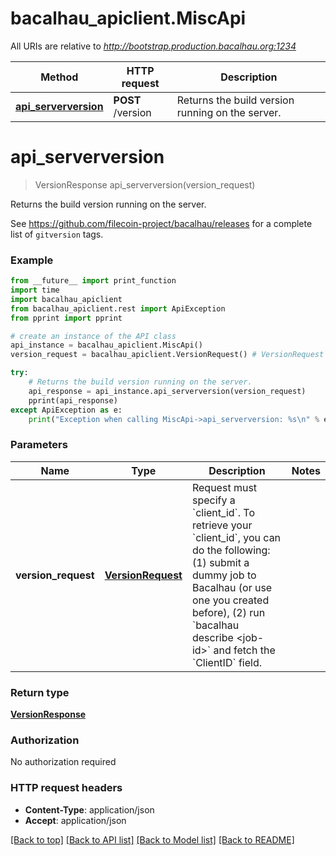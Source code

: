# bacalhau_apiclient.MiscApi

All URIs are relative to *http://bootstrap.production.bacalhau.org:1234*

Method | HTTP request | Description
------------- | ------------- | -------------
[**api_serverversion**](MiscApi.md#api_serverversion) | **POST** /version | Returns the build version running on the server.


# **api_serverversion**
> VersionResponse api_serverversion(version_request)

Returns the build version running on the server.

See https://github.com/filecoin-project/bacalhau/releases for a complete list of `gitversion` tags.

### Example
```python
from __future__ import print_function
import time
import bacalhau_apiclient
from bacalhau_apiclient.rest import ApiException
from pprint import pprint

# create an instance of the API class
api_instance = bacalhau_apiclient.MiscApi()
version_request = bacalhau_apiclient.VersionRequest() # VersionRequest | Request must specify a `client_id`. To retrieve your `client_id`, you can do the following: (1) submit a dummy job to Bacalhau (or use one you created before), (2) run `bacalhau describe <job-id>` and fetch the `ClientID` field.

try:
    # Returns the build version running on the server.
    api_response = api_instance.api_serverversion(version_request)
    pprint(api_response)
except ApiException as e:
    print("Exception when calling MiscApi->api_serverversion: %s\n" % e)
```

### Parameters

Name | Type | Description  | Notes
------------- | ------------- | ------------- | -------------
 **version_request** | [**VersionRequest**](VersionRequest.md)| Request must specify a &#x60;client_id&#x60;. To retrieve your &#x60;client_id&#x60;, you can do the following: (1) submit a dummy job to Bacalhau (or use one you created before), (2) run &#x60;bacalhau describe &lt;job-id&gt;&#x60; and fetch the &#x60;ClientID&#x60; field. | 

### Return type

[**VersionResponse**](VersionResponse.md)

### Authorization

No authorization required

### HTTP request headers

 - **Content-Type**: application/json
 - **Accept**: application/json

[[Back to top]](#) [[Back to API list]](../README.md#documentation-for-api-endpoints) [[Back to Model list]](../README.md#documentation-for-models) [[Back to README]](../README.md)

